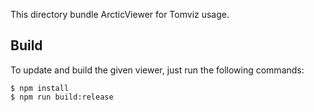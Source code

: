 This directory bundle ArcticViewer for Tomviz usage.

Build
-----

To update and build the given viewer, just run the following commands:

```
$ npm install
$ npm run build:release
```

